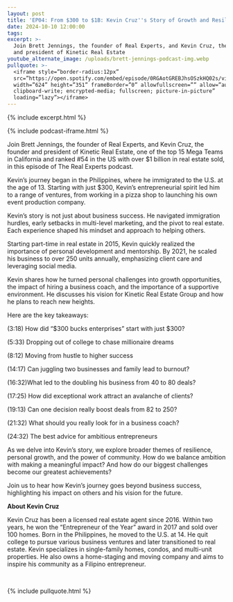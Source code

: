 ```yaml
---
layout: post
title: 'EP04: From $300 to $1B: Kevin Cruz''s Story of Growth and Resilience'
date: 2024-10-10 12:00:00
tags:
excerpt: >-
  Join Brett Jennings, the founder of Real Experts, and Kevin Cruz, the founder
  and president of Kinetic Real Estate
youtube_alternate_image: /uploads/brett-jennings-podcast-img.webp
pullquote: >-
  <iframe style=”border-radius:12px”
  src=”https://open.spotify.com/embed/episode/0RGAotGREBJhsOSzkHQ02s/video?utm_source=generator”
  width=”624” height=”351” frameBorder=”0” allowfullscreen=”” allow=”autoplay;
  clipboard-write; encrypted-media; fullscreen; picture-in-picture”
  loading=”lazy”></iframe>
---
```

{% include excerpt.html %}

{% include podcast-iframe.html %}

Join Brett Jennings, the founder of Real Experts, and Kevin Cruz, the founder and president of Kinetic Real Estate, one of the top 15 Mega Teams in California and ranked \#54 in the US with over $1 billion in real estate sold, in this episode of The Real Experts podcast.

Kevin’s journey began in the Philippines, where he immigrated to the U.S. at the age of 13. Starting with just $300, Kevin’s entrepreneurial spirit led him to a range of ventures, from working in a pizza shop to launching his own event production company.

Kevin’s story is not just about business success. He navigated immigration hurdles, early setbacks in multi-level marketing, and the pivot to real estate. Each experience shaped his mindset and approach to helping others.

Starting part-time in real estate in 2015, Kevin quickly realized the importance of personal development and mentorship. By 2021, he scaled his business to over 250 units annually, emphasizing client care and leveraging social media.

Kevin shares how he turned personal challenges into growth opportunities, the impact of hiring a business coach, and the importance of a supportive environment. He discusses his vision for Kinetic Real Estate Group and how he plans to reach new heights.

Here are the key takeaways:

(3:18) How did “$300 bucks enterprises” start with just $300?

(5:33) Dropping out of college to chase millionaire dreams

(8:12) Moving from hustle to higher success

(14:17) Can juggling two businesses and family lead to burnout?

(16:32)What led to the doubling his business from 40 to 80 deals?

(17:25) How did exceptional work attract an avalanche of clients?

(19:13) Can one decision really boost deals from 82 to 250?

(21:32) What should you really look for in a business coach?

(24:32) The best advice for ambitious entrepreneurs

As we delve into Kevin’s story, we explore broader themes of resilience, personal growth, and the power of community. How do we balance ambition with making a meaningful impact? And how do our biggest challenges become our greatest achievements?

Join us to hear how Kevin’s journey goes beyond business success, highlighting his impact on others and his vision for the future.

**About Kevin Cruz**

Kevin Cruz has been a licensed real estate agent since 2016. Within two years, he won the “Entrepreneur of the Year” award in 2017 and sold over 100 homes. Born in the Philippines, he moved to the U.S. at 14. He quit college to pursue various business ventures and later transitioned to real estate. Kevin specializes in single-family homes, condos, and multi-unit properties. He also owns a home-staging and moving company and aims to inspire his community as a Filipino entrepreneur.

&nbsp;

{% include pullquote.html %}